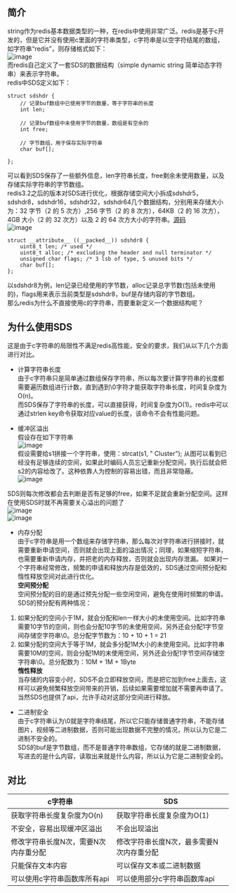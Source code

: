 ## 简介  
string作为redis基本数据类型的一种，在redis中使用非常广泛。redis是基于c开发的，但是它并没有使用c里面的字符串类型，c字符串是以空字符结尾的数组，如字符串“redis”，则存储格式如下：  
![image]()  
而redis自己定义了一套SDS的数据结构（simple dynamic string 简单动态字符串）来表示字符串。  
redis中SDS定义如下：
```
struct sdshdr {    
    // 记录buf数组中已使用字节的数量，等于字符串的长度
    int len;

    // 记录buf数组中未使用字节的数量，数组是有空余的
    int free;

    // 字节数组，用于保存实际字符串
    char buf[];

};
```
可以看到SDS保存了一些额外信息，len字符串长度，free剩余未使用数量，以及存储实际字符串的字节数组。  
redis3.2之后的版本对SDS进行优化，根据存储空间大小拆成sdshdr5，sdshdr8，sdshdr16，sdshdr32，sdshdr64几个数据结构，分别用来存储大小为：32 字节（2 的 5 次方）,256 字节（2 的 8 次方），64KB（2 的 16 次方），4GB 大小（2 的 32 次方）以及 2 的 64 次方大小的字符串。[源码](https://github.com/redis/redis/blob/unstable/src/sds.h)   
![image]()   

```
struct __attribute__ ((__packed__)) sdshdr8 {
    uint8_t len; /* used */
    uint8_t alloc; /* excluding the header and null terminator */
    unsigned char flags; /* 3 lsb of type, 5 unused bits */
    char buf[];
};
```
以sdshdr8为例，len记录已经使用的字节数，alloc记录总字节数(包括未使用的)，flags用来表示当前类型是sdshdr8，buf是存储内容的字节数组。  
那么redis为什么不直接使用c的字符串，而要重新定义一个数据结构呢？

## 为什么使用SDS  
这是由于c字符串的局限性不满足redis高性能，安全的要求，我们从以下几个方面进行对比。

- 计算字符串长度  
由于c字符串只是简单通过数组保存字符串，所以每次要计算字符串的长度都需要遍历数组进行计数，直到遇到\0字符才能获取字符串长度，时间复杂度为O(n)。  
而SDS保存了字符串的长度，可以直接获得，时间复杂度为O(1)。redis中可以通过strlen key命令获取对应value的长度，该命令不会有性能问题。

- 缓冲区溢出  
假设存在如下字符串  
![image]()  
假设需要给s1拼接一个字符串，使用：strcat(s1, " Cluster"); 从图可以看到已经没有足够连续的空间，如果此时编码人员忘记重新分配空间，执行后就会把s2的内容给改了。这种依靠人为控制的容易出错，而且非常隐蔽。  
![image]()  

SDS则每次修改都会去判断是否有足够的free，如果不足就会重新分配空间。这样在使用SDS时就不再需要关心溢出的问题了  
![image]()  
![image]()  

- 内存分配  
由于c字符串是用一个数组来存储字符串，那么每次对字符串进行拼接时，就需要重新申请空间，否则就会出现上面的溢出情况；同理，如果缩短字符串，也需要重新申请内存，并把老的内存释放，否则就会出现内存泄漏。
如果对一个字符串经常修改，频繁的申请和释放内存是低效的，SDS通过空间预分配和惰性释放空间对此进行优化。  
**空间预分配**    
空间预分配的目的是通过预先分配一些空闲空间，避免在使用时频繁的申请。SDS的预分配有两种情况：
1. 如果分配的空间小于1M，就会分配和len一样大小的未使用空间。比如字符串需要10字节的空间，则也会分配10字节的未使用空间，另外还会分配1字节空间存储空字符串\0。总分配字节数为：10 + 10 + 1 = 21
2. 如果分配的空间大于等于1M，就会多分配1M大小的未使用空间。比如字符串需要10M的空间，则会分配1M的未使用空间，另外还会分配1字节空间存储空字符串\0。总分配数为：10M + 1M + 1Byte  
**惰性释放**  
当存储的内容变小时，SDS不会立即释放空间，而是把它加到free上面去，这样可以避免频繁释放空间带来的开销，后续如果需要增加就不需要再申请了。  
当然SDS也提供了api，允许手动对这部分空间进行释放。

- 二进制安全  
由于c字符串认为\0就是字符串结尾，所以它只能存储普通字符串，不能存储图片，视频等二进制数据，否则可能出现数据不完整的情况，所以认为它是二进制不安全的。  
SDS的buf是字节数组，而不是普通字符串数组，它存储的就是二进制数据，写进去的是什么内容，读取出来就是什么内容，所以认为它是二进制安全的。

## 对比    
c字符串 | SDS
---|---
获取字符串长度复杂度为O(n) | 获取字符串长度复杂度为O(1)
不安全，容易出现缓冲区溢出 | 不会出现溢出
修改字符串长度N次，需要N次内存重分配 | 修改字符串长度N次，最多需要N次内存重分配
只能保存文本内容 | 可以保存文本或二进制数据
可以使用c字符串函数库所有api | 可以使用部分c字符串函数库api